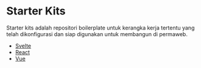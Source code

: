 # Starter Kits

Starter kits adalah repositori boilerplate untuk kerangka kerja tertentu yang telah dikonfigurasi dan siap digunakan untuk membangun di permaweb.

- [Svelte](./svelte/index.md)
- [React](./react/index.md)
- [Vue](./vue/index.md)
